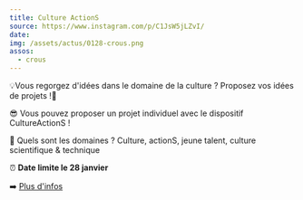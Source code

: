 ```yaml
---
title: Culture ActionS
source: https://www.instagram.com/p/C1JsW5jLZvI/
date:
img: /assets/actus/0128-crous.png
assos:
  - crous
---
```


💡Vous regorgez d'idées dans le domaine de la culture ? Proposez vos idées de projets !🌟

😎 Vous pouvez proposer un projet individuel avec le dispositif CultureActionS !

🤔 Quels sont les domaines ? Culture, actionS, jeune talent, culture scientifique & technique

⏰ __Date limite le 28 janvier__

➡️ [Plus d'infos](https://www.crous-paris.fr/2023/12/20/culture-actions-vous-avez-un-projet-etudiant-le-crous-de-paris-vous-accompagne/)
